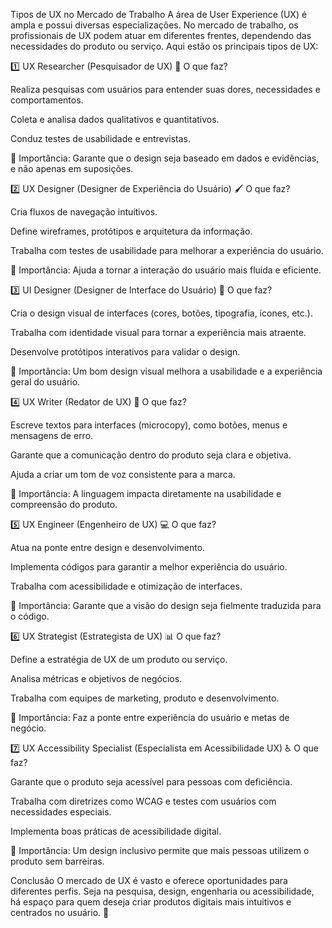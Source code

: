 Tipos de UX no Mercado de Trabalho
A área de User Experience (UX) é ampla e possui diversas especializações. No mercado de trabalho, os profissionais de UX podem atuar em diferentes frentes, dependendo das necessidades do produto ou serviço. Aqui estão os principais tipos de UX:

1️⃣ UX Researcher (Pesquisador de UX)
🔎 O que faz?

Realiza pesquisas com usuários para entender suas dores, necessidades e comportamentos.

Coleta e analisa dados qualitativos e quantitativos.

Conduz testes de usabilidade e entrevistas.

🎯 Importância: Garante que o design seja baseado em dados e evidências, e não apenas em suposições.

2️⃣ UX Designer (Designer de Experiência do Usuário)
🖌 O que faz?

Cria fluxos de navegação intuitivos.

Define wireframes, protótipos e arquitetura da informação.

Trabalha com testes de usabilidade para melhorar a experiência do usuário.

🎯 Importância: Ajuda a tornar a interação do usuário mais fluida e eficiente.

3️⃣ UI Designer (Designer de Interface do Usuário)
🎨 O que faz?

Cria o design visual de interfaces (cores, botões, tipografia, ícones, etc.).

Trabalha com identidade visual para tornar a experiência mais atraente.

Desenvolve protótipos interativos para validar o design.

🎯 Importância: Um bom design visual melhora a usabilidade e a experiência geral do usuário.

4️⃣ UX Writer (Redator de UX)
📝 O que faz?

Escreve textos para interfaces (microcopy), como botões, menus e mensagens de erro.

Garante que a comunicação dentro do produto seja clara e objetiva.

Ajuda a criar um tom de voz consistente para a marca.

🎯 Importância: A linguagem impacta diretamente na usabilidade e compreensão do produto.

5️⃣ UX Engineer (Engenheiro de UX)
💻 O que faz?

Atua na ponte entre design e desenvolvimento.

Implementa códigos para garantir a melhor experiência do usuário.

Trabalha com acessibilidade e otimização de interfaces.

🎯 Importância: Garante que a visão do design seja fielmente traduzida para o código.

6️⃣ UX Strategist (Estrategista de UX)
📊 O que faz?

Define a estratégia de UX de um produto ou serviço.

Analisa métricas e objetivos de negócios.

Trabalha com equipes de marketing, produto e desenvolvimento.

🎯 Importância: Faz a ponte entre experiência do usuário e metas de negócio.

7️⃣ UX Accessibility Specialist (Especialista em Acessibilidade UX)
♿ O que faz?

Garante que o produto seja acessível para pessoas com deficiência.

Trabalha com diretrizes como WCAG e testes com usuários com necessidades especiais.

Implementa boas práticas de acessibilidade digital.

🎯 Importância: Um design inclusivo permite que mais pessoas utilizem o produto sem barreiras.

Conclusão
O mercado de UX é vasto e oferece oportunidades para diferentes perfis. Seja na pesquisa, design, engenharia ou acessibilidade, há espaço para quem deseja criar produtos digitais mais intuitivos e centrados no usuário. 🚀